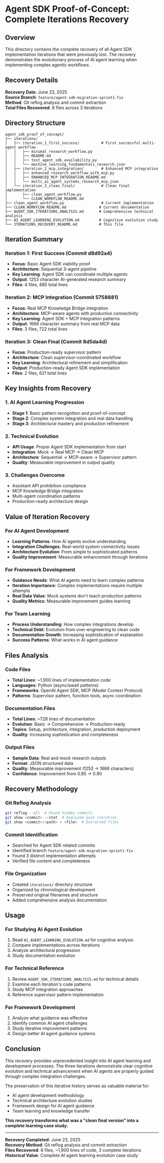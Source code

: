 # Agent SDK Proof-of-Concept: Complete Iterations Recovery

## Overview

This directory contains the complete recovery of all Agent SDK implementation iterations that were previously lost. The recovery demonstrates the evolutionary process of AI agent learning when implementing complex agentic workflows.

## Recovery Details

**Recovery Date**: June 23, 2025  
**Source Branch**: `feature/agent-sdk-migration-sprint1-fix`  
**Method**: Git reflog analysis and commit extraction  
**Total Files Recovered**: 8 files across 3 iterations  

## Directory Structure

```
agent_sdk_proof_of_concept/
├── iterations/
│   ├── iteration_1_first_success/          # First successful multi-agent workflow
│   │   ├── minimal_research_workflow.py
│   │   ├── README.md
│   │   ├── test_agent_sdk_availability.py
│   │   └── machine_learning_fundamentals_research.json
│   ├── iteration_2_mcp_integration/        # Enhanced MCP integration
│   │   ├── enhanced_research_workflow_with_mcp.py
│   │   ├── ENHANCED_MCP_INTEGRATION_README.md
│   │   └── multi_ai_agent_systems_research_mcp.json
│   └── iteration_3_clean_final/            # Clean final implementation
│       ├── clean_agent_workflow.py
│       └── CLEAN_WORKFLOW_README.md
├── clean_agent_workflow.py                 # Current implementation
├── CLEAN_WORKFLOW_README.md               # Current documentation
├── AGENT_SDK_ITERATIONS_ANALYSIS.md       # Comprehensive technical analysis
├── AI_AGENT_LEARNING_EVOLUTION.md         # Cognitive evolution study
└── ITERATIONS_RECOVERY_README.md          # This file
```

## Iteration Summary

### Iteration 1: First Success (Commit d8d92a4)
- **Focus**: Basic Agent SDK viability proof
- **Architecture**: Sequential 3-agent pipeline
- **Key Learning**: Agent SDK can coordinate multiple agents
- **Output**: 1253 character AI-generated research summary
- **Files**: 4 files, 685 total lines

### Iteration 2: MCP Integration (Commit 5758881)  
- **Focus**: Real MCP Knowledge Bridge integration
- **Architecture**: MCP-aware agents with production connectivity
- **Key Learning**: Agent SDK + MCP integration patterns
- **Output**: 1666 character summary from real MCP data
- **Files**: 3 files, 722 total lines

### Iteration 3: Clean Final (Commit 8d5da4d)
- **Focus**: Production-ready supervisor pattern
- **Architecture**: Clean supervisor-coordinated workflow
- **Key Learning**: Architectural refinement and simplification
- **Output**: Production-ready Agent SDK implementation
- **Files**: 2 files, 621 total lines

## Key Insights from Recovery

### 1. AI Agent Learning Progression
- **Stage 1**: Basic pattern recognition and proof-of-concept
- **Stage 2**: Complex system integration and real data handling
- **Stage 3**: Architectural mastery and production refinement

### 2. Technical Evolution
- **API Usage**: Proper Agent SDK implementation from start
- **Integration**: Mock → Real MCP → Clean MCP
- **Architecture**: Sequential → MCP-aware → Supervisor pattern
- **Quality**: Measurable improvement in output quality

### 3. Challenges Overcome
- Assistant API prohibition compliance
- MCP Knowledge Bridge integration
- Multi-agent coordination patterns
- Production-ready architecture design

## Value of Iteration Recovery

### For AI Agent Development
- **Learning Patterns**: How AI agents evolve understanding
- **Integration Challenges**: Real-world system connectivity issues
- **Architecture Evolution**: From simple to sophisticated patterns
- **Quality Improvement**: Measurable enhancement through iterations

### For Framework Development
- **Guidance Needs**: What AI agents need to learn complex patterns
- **Iteration Importance**: Complex implementations require multiple attempts
- **Real Data Value**: Mock systems don't teach production patterns
- **Quality Metrics**: Measurable improvement guides learning

### For Team Learning
- **Process Understanding**: How complex integrations develop
- **Technical Debt**: Evolution from over-engineering to clean code
- **Documentation Growth**: Increasing sophistication of explanation
- **Success Patterns**: What works in AI agent guidance

## Files Analysis

### Code Files
- **Total Lines**: ~1,900 lines of implementation code
- **Languages**: Python (async/await patterns)
- **Frameworks**: OpenAI Agent SDK, MCP (Model Context Protocol)
- **Patterns**: Supervisor pattern, function tools, async coordination

### Documentation Files
- **Total Lines**: ~728 lines of documentation
- **Evolution**: Basic → Comprehensive → Production-ready
- **Topics**: Setup, architecture, integration, production deployment
- **Quality**: Increasing sophistication and completeness

### Output Files
- **Sample Data**: Real and mock research outputs
- **Format**: JSON structured data
- **Quality**: Measurable improvement (1253 → 1666 characters)
- **Confidence**: Improvement from 0.85 → 0.90

## Recovery Methodology

### Git Reflog Analysis
```bash
git reflog --all  # Found hidden commits
git show <commit> --stat  # Analyzed each iteration
git show <commit>:<path> > <file>  # Extracted files
```

### Commit Identification
- Searched for Agent SDK related commits
- Identified branch `feature/agent-sdk-migration-sprint1-fix`
- Found 3 distinct implementation attempts
- Verified file content and completeness

### File Organization
- Created `iterations/` directory structure
- Organized by chronological development
- Preserved original filenames and structure
- Added comprehensive analysis documentation

## Usage

### For Studying AI Agent Evolution
1. Read `AI_AGENT_LEARNING_EVOLUTION.md` for cognitive analysis
2. Compare implementations across iterations
3. Analyze architectural progression
4. Study documentation evolution

### For Technical Reference
1. Review `AGENT_SDK_ITERATIONS_ANALYSIS.md` for technical details
2. Examine each iteration's code patterns
3. Study MCP integration approaches
4. Reference supervisor pattern implementation

### For Framework Development
1. Analyze what guidance was effective
2. Identify common AI agent challenges
3. Study iterative improvement patterns
4. Design better AI agent guidance systems

## Conclusion

This recovery provides unprecedented insight into AI agent learning and development processes. The three iterations demonstrate clear cognitive evolution and technical advancement when AI agents are properly guided through complex integration challenges.

The preservation of this iterative history serves as valuable material for:
- AI agent development methodology
- Technical architecture evolution studies
- Framework design for AI agent guidance
- Team learning and knowledge transfer

**This recovery transforms what was a "clean final version" into a complete learning case study.**

---

**Recovery Completed**: June 23, 2025  
**Recovery Method**: Git reflog analysis and commit extraction  
**Files Recovered**: 8 files, ~1,900 lines of code, 3 complete iterations  
**Historical Value**: Complete AI agent learning evolution case study